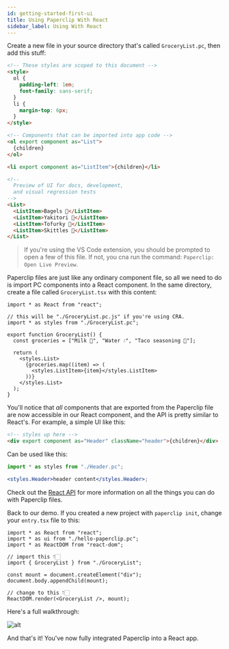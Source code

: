 ```yaml
---
id: getting-started-first-ui
title: Using Paperclip With React
sidebar_label: Using With React
---
```


Create a new file in your source directory that's called `GroceryList.pc`, then add this stuff:

```html
<!-- These styles are scoped to this document -->
<style>
  ol {
    padding-left: 1em;
    font-family: sans-serif;
  }
  li {
    margin-top: 6px;
  }
</style>

<!-- Components that can be imported into app code -->
<ol export component as="List">
  {children}
</ol>

<li export component as="ListItem">{children}</li>

<!-- 
  Preview of UI for docs, development,
  and visual regression tests 
-->
<List>
  <ListItem>Bagels 🥯</ListItem>
  <ListItem>Yakitori 🍢</ListItem>
  <ListItem>Tofurky 🦃</ListItem>
  <ListItem>Skittles 🌈</ListItem>
</List>
```

> If you're using the VS Code extension, you should be prompted to open a few of this file. If not, you cna run the command: `Paperclip: Open Live Preview`.

Paperclip files are just like any ordinary component file, so all we need to do is import PC components into a React component. In the same directory, create a file called `GroceryList.tsx` with this content:

```tsx
import * as React from "react";

// this will be "./GroceryList.pc.js" if you're using CRA.
import * as styles from "./GroceryList.pc";

export function GroceryList() {
  const groceries = ["Milk 🥛", "Water 💧", "Taco seasoning 🌮"];

  return (
    <styles.List>
      {groceries.map((item) => (
        <styles.ListItem>{item}</styles.ListItem>
      ))}
    </styles.List>
  );
}
```

You'll notice that _all_ components that are exported from the Paperclip file are now accessible in our React component, and
the API is pretty similar to React's. For example, a simple UI like this:

```html
<!-- styles up here -->
<div export component as="Header" className="header">{children}</div>
```

Can be used like this:

```jsx
import * as styles from "./Header.pc";

<styles.Header>header content</styles.Header>;
```

Check out the [React API](/docs/usage-react) for more information on all the things you can do with Paperclip files.

Back to our demo. If you created a new project with `paperclip init`, change your `entry.tsx` file to this:

```tsx
import * as React from "react";
import * as ui from "./hello-paperclip.pc";
import * as ReactDOM from "react-dom";

// import this 👇🏻
import { GroceryList } from "./GroceryList";

const mount = document.createElement("div");
document.body.appendChild(mount);

// change to this 👇🏻
ReactDOM.render(<GroceryList />, mount);
```

Here's a full walkthrough:

![alt](/img/first-ui-demo.gif)

And that's it! You've now fully integrated Paperclip into a React app.

